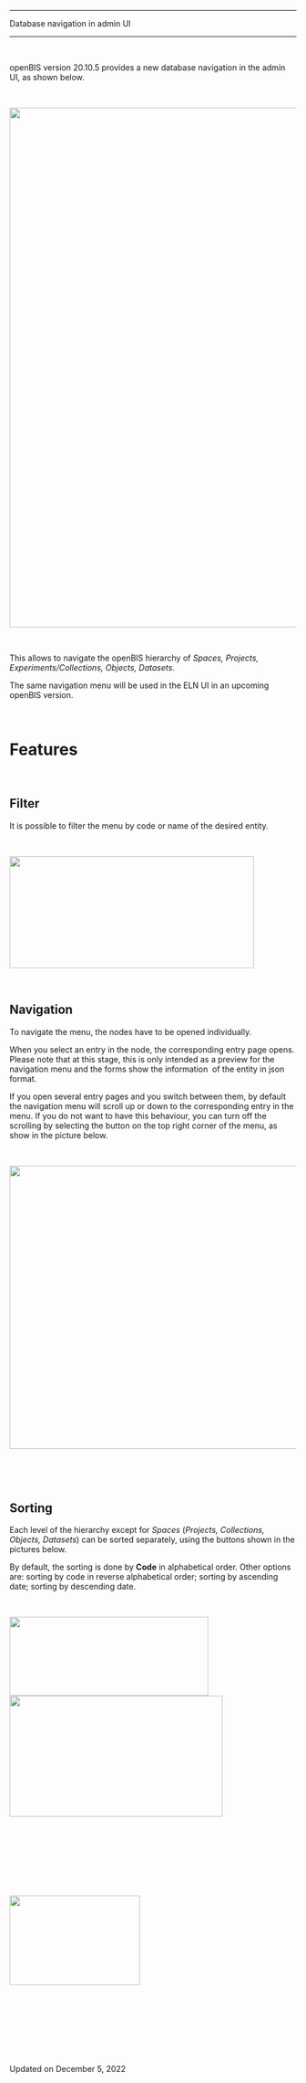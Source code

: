 *************************
Database navigation in admin UI
*************************

<a href="#" class="wedocs-print-article wedocs-hide-print wedocs-hide-mobile" title="Print this article"><em></em></a>

 

openBIS version 20.10.5 provides a new database navigation in the admin
UI, as shown below.

 

<img src="https://openbis.ch/wp-content/uploads/2022/11/database-navigation-amdin-ui.png" class="alignnone size-full wp-image-3768" sizes="(max-width: 1006px) 100vw, 1006px" srcset="https://openbis.ch/wp-content/uploads/2022/11/database-navigation-amdin-ui.png 1006w, https://openbis.ch/wp-content/uploads/2022/11/database-navigation-amdin-ui-300x271.png 300w, https://openbis.ch/wp-content/uploads/2022/11/database-navigation-amdin-ui-768x695.png 768w, https://openbis.ch/wp-content/uploads/2022/11/database-navigation-amdin-ui-700x633.png 700w" width="1006" height="910" />

 

This allows to navigate the openBIS hierarchy of *Spaces, Projects,
Experiments/Collections, Objects, Datasets*.

The same navigation menu will be used in the ELN UI in an upcoming
openBIS version.

 

Features
========

 

Filter
------

It is possible to filter the menu by code or name of the desired entity.

 

<img src="https://openbis.ch/wp-content/uploads/2022/11/database-filter-admin-ui-1.png" class="alignnone size-full wp-image-3771" sizes="(max-width: 429px) 100vw, 429px" srcset="https://openbis.ch/wp-content/uploads/2022/11/database-filter-admin-ui-1.png 429w, https://openbis.ch/wp-content/uploads/2022/11/database-filter-admin-ui-1-300x137.png 300w" width="429" height="196" />

 

Navigation
----------

To navigate the menu, the nodes have to be opened individually.

When you select an entry in the node, the corresponding entry page
opens. Please note that at this stage, this is only intended as a
preview for the navigation menu and the forms show the information  of
the entity in json format.

If you open several entry pages and you switch between them, by default
the navigation menu will scroll up or down to the corresponding entry in
the menu. If you do not want to have this behaviour, you can turn off
the scrolling by selecting the button on the top right corner of the
menu, as show in the picture below.

 

<img src="https://openbis.ch/wp-content/uploads/2022/11/database-navigation-tabs-1024x496.png" class="alignnone size-large wp-image-3772" sizes="(max-width: 1024px) 100vw, 1024px" srcset="https://openbis.ch/wp-content/uploads/2022/11/database-navigation-tabs-1024x496.png 1024w, https://openbis.ch/wp-content/uploads/2022/11/database-navigation-tabs-300x145.png 300w, https://openbis.ch/wp-content/uploads/2022/11/database-navigation-tabs-768x372.png 768w, https://openbis.ch/wp-content/uploads/2022/11/database-navigation-tabs-700x339.png 700w" width="1024" height="496" />

 

 

Sorting
-------

Each level of the hierarchy except for *Spaces* (*Projects, Collections,
Objects, Datasets*) can be sorted separately, using the buttons shown in
the pictures below.

By default, the sorting is done by **Code** in alphabetical order. Other
options are: sorting by code in reverse alphabetical order; sorting by
ascending date; sorting by descending date.

 

<img src="https://openbis.ch/wp-content/uploads/2022/11/Screenshot-2022-11-30-at-17.25.24.png" class="alignnone wp-image-3775" sizes="(max-width: 349px) 100vw, 349px" srcset="https://openbis.ch/wp-content/uploads/2022/11/Screenshot-2022-11-30-at-17.25.24.png 530w, https://openbis.ch/wp-content/uploads/2022/11/Screenshot-2022-11-30-at-17.25.24-300x118.png 300w" width="349" height="138" /><img src="https://openbis.ch/wp-content/uploads/2022/11/Screenshot-2022-11-30-at-17.25.06.png" class="wp-image-3774 alignleft" sizes="(max-width: 374px) 100vw, 374px" srcset="https://openbis.ch/wp-content/uploads/2022/11/Screenshot-2022-11-30-at-17.25.06.png 534w, https://openbis.ch/wp-content/uploads/2022/11/Screenshot-2022-11-30-at-17.25.06-300x170.png 300w" width="374" height="212" />

 

 

 

 

<img src="https://openbis.ch/wp-content/uploads/2022/11/Screenshot-2022-11-30-at-17.25.37.png" class="alignnone size-large wp-image-3776" width="229" height="157" />

 

 

 

 

Updated on December 5, 2022
